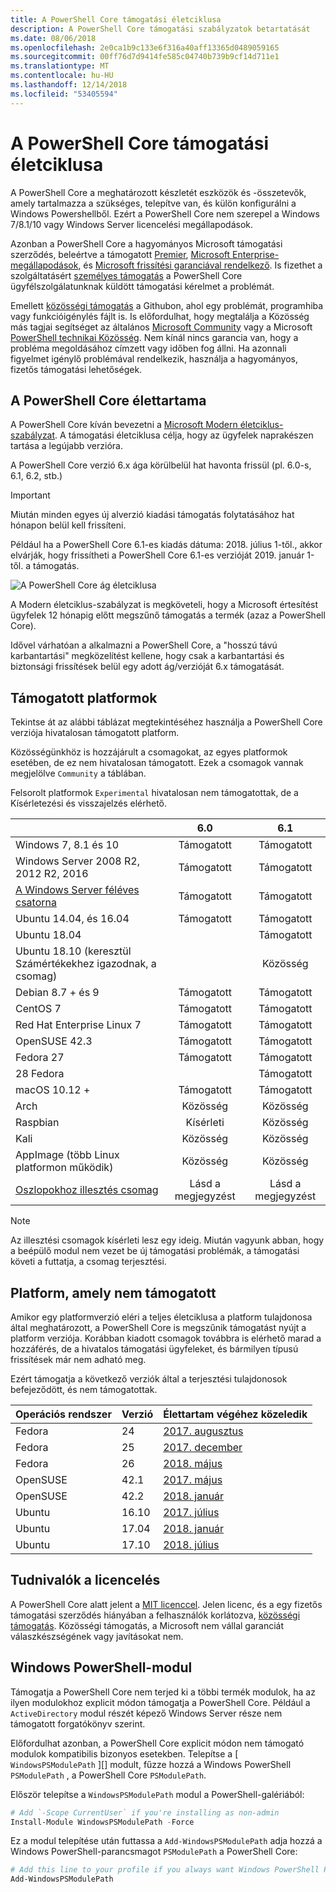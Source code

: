 ```yaml
---
title: A PowerShell Core támogatási életciklusa
description: A PowerShell Core támogatási szabályzatok betartatását
ms.date: 08/06/2018
ms.openlocfilehash: 2e0ca1b9c133e6f316a40aff13365d0489059165
ms.sourcegitcommit: 00ff76d7d9414fe585c04740b739b9cf14d711e1
ms.translationtype: MT
ms.contentlocale: hu-HU
ms.lasthandoff: 12/14/2018
ms.locfileid: "53405594"
---
```

# <a name="powershell-core-support-lifecycle"></a>A PowerShell Core támogatási életciklusa

A PowerShell Core a meghatározott készletét eszközök és -összetevők, amely tartalmazza a szükséges, telepítve van, és külön konfigurálni a Windows Powershellből.
Ezért a PowerShell Core nem szerepel a Windows 7/8.1/10 vagy Windows Server licencelési megállapodások.

Azonban a PowerShell Core a hagyományos Microsoft támogatási szerződés, beleértve a támogatott [Premier][], [Microsoft Enterprise-megállapodások][enterprise-agreement], és [Microsoft frissítési garanciával rendelkező][assurance].
Is fizethet a szolgáltatásért [személyes támogatás][] a PowerShell Core ügyfélszolgálatunknak küldött támogatási kérelmet a problémát.

Emellett [közösségi támogatás][] a Githubon, ahol egy problémát, programhiba vagy funkcióigénylés fájlt is.
Is előfordulhat, hogy megtalálja a Közösség más tagjai segítséget az általános [Microsoft Community][] vagy a Microsoft [PowerShell technikai Közösség][].
Nem kínál nincs garancia van, hogy a probléma megoldásához címzett vagy időben fog állni.
Ha azonnali figyelmet igénylő problémával rendelkezik, használja a hagyományos, fizetős támogatási lehetőségek.

## <a name="lifecycle-of-powershell-core"></a>A PowerShell Core élettartama

A PowerShell Core kíván bevezetni a [Microsoft Modern életciklus-szabályzat][modern].
A támogatási életciklusa célja, hogy az ügyfelek naprakészen tartása a legújabb verzióra.

A PowerShell Core verzió 6.x ága körülbelül hat havonta frissül (pl. 6.0-s, 6.1, 6.2, stb.)

> [!IMPORTANT]
> Miután minden egyes új alverzió kiadási támogatás folytatásához hat hónapon belül kell frissíteni.

Például ha a PowerShell Core 6.1-es kiadás dátuma: 2018. július 1-től., akkor elvárják, hogy frissítheti a PowerShell Core 6.1-es verzióját 2019. január 1-től. a támogatás.

![A PowerShell Core ág életciklusa][lifecycle-chart]

A Modern életciklus-szabályzat is megköveteli, hogy a Microsoft értesítést ügyfelek 12 hónapig előtt megszűnő támogatás a termék (azaz a PowerShell Core).

Idővel várhatóan a alkalmazni a PowerShell Core, a "hosszú távú karbantartási" megközelítést kellene, hogy csak a karbantartási és biztonsági frissítések belül egy adott ág/verzióját 6.x támogatását.

## <a name="supported-platforms"></a>Támogatott platformok

Tekintse át az alábbi táblázat megtekintéséhez használja a PowerShell Core verziója hivatalosan támogatott platform.

Közösségünkhöz is hozzájárult a csomagokat, az egyes platformok esetében, de ez nem hivatalosan támogatott.
Ezek a csomagok vannak megjelölve `Community` a táblában.

Felsorolt platformok `Experimental` hivatalosan nem támogatottak, de a Kísérletezési és visszajelzés elérhető.

|                                                   | 6.0         | 6.1         |
|---------------------------------------------------|:-----------:|:-----------:|
| Windows 7, 8.1 és 10                            | Támogatott   | Támogatott   |
| Windows Server 2008 R2, 2012 R2, 2016             | Támogatott   | Támogatott   |
| [A Windows Server féléves csatorna][semi-annual] | Támogatott   | Támogatott   |
| Ubuntu 14.04, és 16.04                           | Támogatott   | Támogatott   |
| Ubuntu 18.04                                      |             | Támogatott   |
| Ubuntu 18.10 (keresztül Számértékekhez igazodnak, a csomag)                   |             | Közösség   |
| Debian 8.7 + és 9                                | Támogatott   | Támogatott   |
| CentOS 7                                          | Támogatott   | Támogatott   |
| Red Hat Enterprise Linux 7                        | Támogatott   | Támogatott   |
| OpenSUSE 42.3                                     | Támogatott   | Támogatott   |
| Fedora 27                                         | Támogatott   | Támogatott   |
| 28 Fedora                                         |             | Támogatott   |
| macOS 10.12 +                                      | Támogatott   | Támogatott   |
| Arch                                              | Közösség   | Közösség   |
| Raspbian                                          | Kísérleti| Közösség   |
| Kali                                              | Közösség   | Közösség   |
| AppImage (több Linux platformon működik)     | Közösség   | Közösség   |
| [Oszlopokhoz illesztés csomag](https://snapcraft.io/powershell)   | Lásd a megjegyzést    | Lásd a megjegyzést    |

> [!NOTE]
> Az illesztési csomagok kísérleti lesz egy ideig.  Miután vagyunk abban, hogy a beépülő modul nem vezet be új támogatási problémák, a támogatási követi a futtatja, a csomag terjesztési.

## <a name="platform-which-are-out-of-support"></a>Platform, amely nem támogatott

Amikor egy platformverzió eléri a teljes életciklusa a platform tulajdonosa által meghatározott, a PowerShell Core is megszűnik támogatást nyújt a platform verziója. Korábban kiadott csomagok továbbra is elérhető marad a hozzáférés, de a hivatalos támogatási ügyfeleket, és bármilyen típusú frissítések már nem adható meg.

Ezért támogatja a következő verziók által a terjesztési tulajdonosok befejeződött, és nem támogatottak.

| Operációs rendszer       | Verzió | Élettartam végéhez közeledik                                                                                 |
|----------|---------|---------------------------------------------------------------------------------------------|
| Fedora   | 24      | [2017. augusztus](https://fedoramagazine.org/fedora-24-eol/)                                    |
| Fedora   | 25      | [2017. december](https://fedoramagazine.org/fedora-25-end-life/)                             |
| Fedora   | 26      | [2018. május](https://fedoramagazine.org/fedora-26-end-life/)                                  |
| OpenSUSE | 42.1    | [2017. május](https://lists.opensuse.org/opensuse-security-announce/2017-05/msg00053.html)     |
| OpenSUSE | 42.2    | [2018. január](https://lists.opensuse.org/opensuse-security-announce/2017-11/msg00066.html) |
| Ubuntu   | 16.10   | [2017. július](https://lists.ubuntu.com/archives/ubuntu-announce/2017-July/000223.html)        |
| Ubuntu   | 17.04   | [2018. január](https://lists.ubuntu.com/archives/ubuntu-announce/2018-January.txt)          |
| Ubuntu   | 17.10   | [2018. július](https://lists.ubuntu.com/archives/ubuntu-announce/2018-July/000232.html)        |

## <a name="notes-on-licensing"></a>Tudnivalók a licencelés

A PowerShell Core alatt jelent a [MIT licenccel][].
Jelen licenc, és a egy fizetős támogatási szerződés hiányában a felhasználók korlátozva, [közösségi támogatás][].
Közösségi támogatás, a Microsoft nem vállal garanciát válaszkészségének vagy javításokat nem.

## <a name="windows-powershell-module"></a>Windows PowerShell-modul

Támogatja a PowerShell Core nem terjed ki a többi termék modulok, ha az ilyen modulokhoz explicit módon támogatja a PowerShell Core.
Például a `ActiveDirectory` modul részét képező Windows Server része nem támogatott forgatókönyv szerint.

Előfordulhat azonban, a PowerShell Core explicit módon nem támogató modulok kompatibilis bizonyos esetekben.
Telepítse a [ `WindowsPSModulePath` ][] modult, fűzze hozzá a Windows PowerShell `PSModulePath` , a PowerShell Core `PSModulePath`.

Először telepítse a `WindowsPSModulePath` modul a PowerShell-galériából:

```powershell
# Add `-Scope CurrentUser` if you're installing as non-admin
Install-Module WindowsPSModulePath -Force
```

Ez a modul telepítése után futtassa a `Add-WindowsPSModulePath` adja hozzá a Windows PowerShell-parancsmagot `PSModulePath` a PowerShell Core:

```powershell
# Add this line to your profile if you always want Windows PowerShell PSModulePath
Add-WindowsPSModulePath
```

[Premier]: https://www.microsoft.com/en-us/microsoftservices/support.aspx
[enterprise-agreement]: https://www.microsoft.com/en-us/licensing/licensing-programs/enterprise.aspx
[assurance]: https://www.microsoft.com/en-us/licensing/licensing-programs/software-assurance-default.aspx
[közösségi támogatás]: https://github.com/powershell/powershell/issues
[Microsoft Community]: https://answers.microsoft.com/
[PowerShell technikai Közösség]: https://techcommunity.microsoft.com/t5/PowerShell/ct-p/WindowsPowerShell
[személyes támogatás]: https://support.microsoft.com/assistedsupportproducts
[modern]: https://support.microsoft.com/help/30881/modern-lifecycle-policy
[lifecycle-chart]: ./images/modern-lifecycle.png
[semi-annual]: https://docs.microsoft.com/windows-server/get-started/semi-annual-channel-overview
[MIT licenccel]: https://github.com/PowerShell/PowerShell/blob/master/LICENSE.txt
["WindowsPSModulePath"]: https://www.powershellgallery.com/packages/WindowsPSModulePath/
